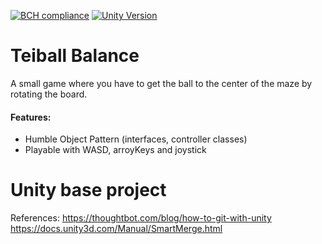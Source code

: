 [![BCH compliance](https://bettercodehub.com/edge/badge/Pedrobusou/Teiball-Balance?branch=master)](https://bettercodehub.com/)
[![Unity Version](https://img.shields.io/badge/unity%20version%20-2019.2.2f1-blue.svg)](https://unity3d.com/unity/whats-new/2019.2.2)

# Teiball Balance
A small game where you have to get the ball to the center of the maze by rotating the board.

#### Features:
- Humble Object Pattern (interfaces, controller classes)
- Playable with WASD, arroyKeys and joystick

# Unity base project

References:
https://thoughtbot.com/blog/how-to-git-with-unity
https://docs.unity3d.com/Manual/SmartMerge.html
